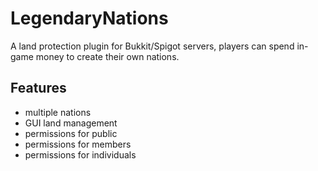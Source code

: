 LegendaryNations
================

A land protection plugin for Bukkit/Spigot servers, players can spend in-game money to create their own nations. 

## Features
- multiple nations
- GUI land management
- permissions for public
- permissions for members
- permissions for individuals
